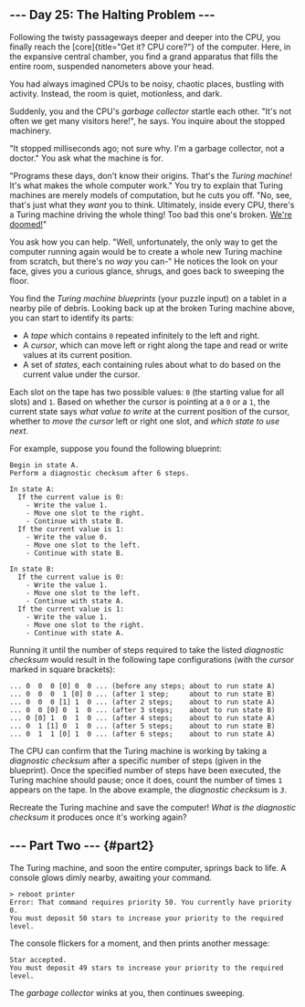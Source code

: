 ## \-\-- Day 25: The Halting Problem \-\--

Following the twisty passageways deeper and deeper into the CPU, you
finally reach the [core]{title="Get it? CPU core?"} of the computer.
Here, in the expansive central chamber, you find a grand apparatus that
fills the entire room, suspended nanometers above your head.

You had always imagined CPUs to be noisy, chaotic places, bustling with
activity. Instead, the room is quiet, motionless, and dark.

Suddenly, you and the CPU\'s *garbage collector* startle each other.
\"It\'s not often we get many visitors here!\", he says. You inquire
about the stopped machinery.

\"It stopped milliseconds ago; not sure why. I\'m a garbage collector,
not a doctor.\" You ask what the machine is for.

\"Programs these days, don\'t know their origins. That\'s the *Turing
machine*! It\'s what makes the whole computer work.\" You try to explain
that Turing machines are merely models of computation, but he cuts you
off. \"No, see, that\'s just what they *want* you to think. Ultimately,
inside every CPU, there\'s a Turing machine driving the whole thing! Too
bad this one\'s broken. [We\'re
doomed!](https://www.youtube.com/watch?v=cTwZZz0HV8I)\"

You ask how you can help. \"Well, unfortunately, the only way to get the
computer running again would be to create a whole new Turing machine
from scratch, but there\'s no *way* you can-\" He notices the look on
your face, gives you a curious glance, shrugs, and goes back to sweeping
the floor.

You find the *Turing machine blueprints* (your puzzle input) on a tablet
in a nearby pile of debris. Looking back up at the broken Turing machine
above, you can start to identify its parts:

-   A *tape* which contains `0` repeated infinitely to the left and
    right.
-   A *cursor*, which can move left or right along the tape and read or
    write values at its current position.
-   A set of *states*, each containing rules about what to do based on
    the current value under the cursor.

Each slot on the tape has two possible values: `0` (the starting value
for all slots) and `1`. Based on whether the cursor is pointing at a `0`
or a `1`, the current state says *what value to write* at the current
position of the cursor, whether to *move the cursor* left or right one
slot, and *which state to use next*.

For example, suppose you found the following blueprint:

    Begin in state A.
    Perform a diagnostic checksum after 6 steps.

    In state A:
      If the current value is 0:
        - Write the value 1.
        - Move one slot to the right.
        - Continue with state B.
      If the current value is 1:
        - Write the value 0.
        - Move one slot to the left.
        - Continue with state B.

    In state B:
      If the current value is 0:
        - Write the value 1.
        - Move one slot to the left.
        - Continue with state A.
      If the current value is 1:
        - Write the value 1.
        - Move one slot to the right.
        - Continue with state A.

Running it until the number of steps required to take the listed
*diagnostic checksum* would result in the following tape configurations
(with the *cursor* marked in square brackets):

    ... 0  0  0 [0] 0  0 ... (before any steps; about to run state A)
    ... 0  0  0  1 [0] 0 ... (after 1 step;     about to run state B)
    ... 0  0  0 [1] 1  0 ... (after 2 steps;    about to run state A)
    ... 0  0 [0] 0  1  0 ... (after 3 steps;    about to run state B)
    ... 0 [0] 1  0  1  0 ... (after 4 steps;    about to run state A)
    ... 0  1 [1] 0  1  0 ... (after 5 steps;    about to run state B)
    ... 0  1  1 [0] 1  0 ... (after 6 steps;    about to run state A)

The CPU can confirm that the Turing machine is working by taking a
*diagnostic checksum* after a specific number of steps (given in the
blueprint). Once the specified number of steps have been executed, the
Turing machine should pause; once it does, count the number of times `1`
appears on the tape. In the above example, the *diagnostic checksum* is
*`3`*.

Recreate the Turing machine and save the computer! *What is the
diagnostic checksum* it produces once it\'s working again?


## \-\-- Part Two \-\-- {#part2}

The Turing machine, and soon the entire computer, springs back to life.
A console glows dimly nearby, awaiting your command.

    > reboot printer
    Error: That command requires priority 50. You currently have priority 0.
    You must deposit 50 stars to increase your priority to the required level.

The console flickers for a moment, and then prints another message:

    Star accepted.
    You must deposit 49 stars to increase your priority to the required level.

The *garbage collector* winks at you, then continues sweeping.
